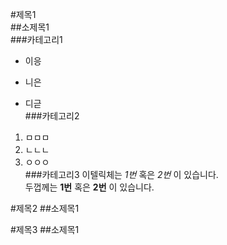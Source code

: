 #제목1  
##소제목1  
###카테고리1  
* 이응
- 니은
+ 디귿  
###카테고리2
1. ㅁㅁㅁ
1. ㄴㄴㄴ
1. ㅇㅇㅇ  
###카테고리3
이텔릭체는 *1번* 혹은 _2번_ 이 있습니다.  
두껍께는 **1번** 혹은 __2번__ 이 있습니다.

#제목2
##소제목1

#제목3
##소제목1
